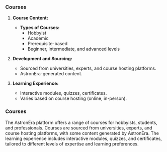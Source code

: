 ### Courses

1. **Course Content:**
   - **Types of Courses:**
     - Hobbyist
     - Academic
     - Prerequisite-based
     - Beginner, intermediate, and advanced levels

2. **Development and Sourcing:**
   - Sourced from universities, experts, and course hosting platforms.
   - AstronEra-generated content.

3. **Learning Experience:**
   - Interactive modules, quizzes, certificates.
   - Varies based on course hosting (online, in-person).


### Courses

The AstronEra platform offers a range of courses for hobbyists, students, and professionals. Courses are sourced from universities, experts, and course hosting platforms, with some content generated by AstronEra. The learning experience includes interactive modules, quizzes, and certificates, tailored to different levels of expertise and learning preferences.
